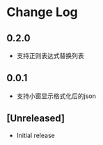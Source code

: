 # Change Log

## 0.2.0
- 支持正则表达式替换列表

## 0.0.1

- 支持小窗显示格式化后的json

## [Unreleased]

- Initial release

